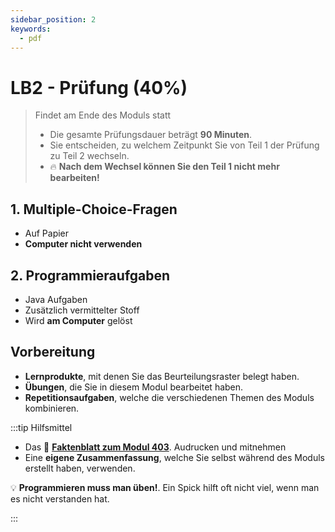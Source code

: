 ```yaml
---
sidebar_position: 2
keywords:
  - pdf
---
```


# LB2 - Prüfung (40%)

> Findet am Ende des Moduls statt
>
> - Die gesamte Prüfungsdauer beträgt **90 Minuten**.
> - Sie entscheiden, zu welchem Zeitpunkt Sie von Teil 1 der Prüfung zu Teil 2
>   wechseln.
> - :fire: **Nach dem Wechsel können Sie den Teil 1 nicht mehr bearbeiten!**

## 1. **Multiple-Choice-Fragen**

- Auf Papier
- **Computer nicht verwenden**

## 2. **Programmieraufgaben**

- Java Aufgaben
- Zusätzlich vermittelter Stoff
- Wird **am Computer** gelöst

## Vorbereitung

- **Lernprodukte**, mit denen Sie das Beurteilungsraster belegt haben.
- **Übungen**, die Sie in diesem Modul bearbeitet haben.
- **Repetitionsaufgaben**, welche die verschiedenen Themen des Moduls
  kombinieren.

:::tip Hilfsmittel

- Das :book:
  [**Faktenblatt zum Modul 403**](./images/Formelsammlung-Faktenblatt.pdf).
  Audrucken und mitnehmen
- Eine **eigene Zusammenfassung**, welche Sie selbst während des Moduls erstellt
  haben, verwenden.

:bulb: **Programmieren muss man üben!**. Ein Spick hilft oft nicht viel, wenn
man es nicht verstanden hat.

:::
